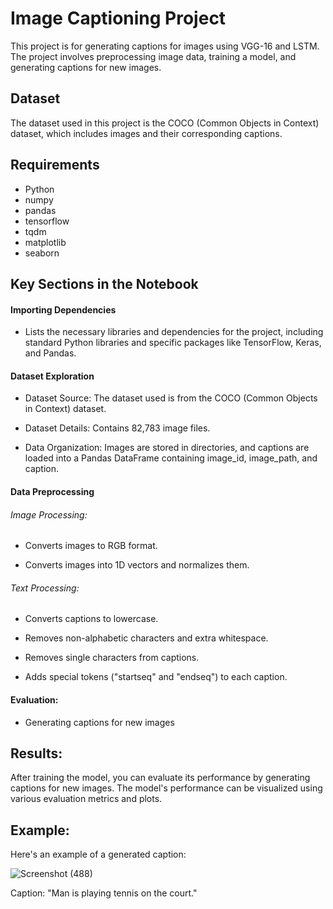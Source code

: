 # Image Captioning Project

This project is for generating captions for images using VGG-16 and LSTM. The project involves preprocessing image data, training a model, and generating captions for new images.

## Dataset
The dataset used in this project is the COCO (Common Objects in Context) dataset, which includes images and their corresponding captions.
## Requirements

- Python
- numpy
- pandas
- tensorflow
- tqdm
- matplotlib
- seaborn

## Key Sections in the Notebook

#### Importing Dependencies

- Lists the necessary libraries and dependencies for the project, including standard Python libraries and specific packages like TensorFlow, Keras, and Pandas.

#### Dataset Exploration

- Dataset Source: The dataset used is from the COCO (Common Objects in Context) dataset.

- Dataset Details: Contains 82,783 image files.

- Data Organization: Images are stored in directories, and captions are loaded into a Pandas DataFrame containing image_id, image_path, and caption.

#### Data Preprocessing

###### Image Processing:

- Converts images to RGB format.

- Converts images into 1D vectors and normalizes them.

###### Text Processing:

- Converts captions to lowercase.

- Removes non-alphabetic characters and extra whitespace.

- Removes single characters from captions.

- Adds special tokens ("startseq" and "endseq") to each caption.

#### Evaluation:
- Generating captions for new images

## Results:

After training the model, you can evaluate its performance by generating captions for new images. The model's performance can be visualized using various evaluation metrics and plots.

## Example:

Here's an example of a generated caption:

![Screenshot (488)](https://github.com/Mutyala-Veera-Abhi-Nanda/Image-Captioning/assets/164295902/56a6efcc-4bdf-4f21-936b-1ba6e4397985)

Caption: "Man is playing tennis on the court."
